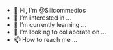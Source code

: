 - 👋 Hi, I’m @Silicommedios
- 👀 I’m interested in ...
- 🌱 I’m currently learning ...
- 💞️ I’m looking to collaborate on ...
- 📫 How to reach me ...

<!---
Silicommedios/Silicommedios is a ✨ special ✨ repository because its `README.md` (this file) appears on your GitHub profile.
You can click the Preview link to take a look at your changes.
--->
